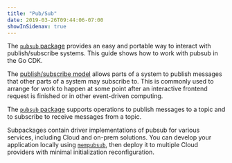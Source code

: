 ```yaml
---
title: "Pub/Sub"
date: 2019-03-26T09:44:06-07:00
showInSidenav: true
---
```


The [`pubsub` package][] provides an easy and portable way to interact with
publish/subscribe systems. This guide shows how to work with pubsub
in the Go CDK.

<!--more-->

The [publish/subscribe model][] allows parts of a system to publish messages
that other parts of a system may subscribe to. This is commonly used to
arrange for work to happen at some point after an interactive frontend
request is finished or in other event-driven computing.

The [`pubsub` package][] supports operations to publish messages to a topic and
to subscribe to receive messages from a topic.

Subpackages contain driver implementations of pubsub for various services,
including Cloud and on-prem solutions. You can develop your application
locally using [`mempubsub`][], then deploy it to multiple Cloud providers with
minimal initialization reconfiguration.

[publish/subscribe model]: https://en.wikipedia.org/wiki/Publish%E2%80%93subscribe_pattern
[`pubsub` package]: https://godoc.org/gocloud.dev/pubsub
[`mempubsub`]: https://godoc.org/gocloud.dev/pubsub/mempubsub

